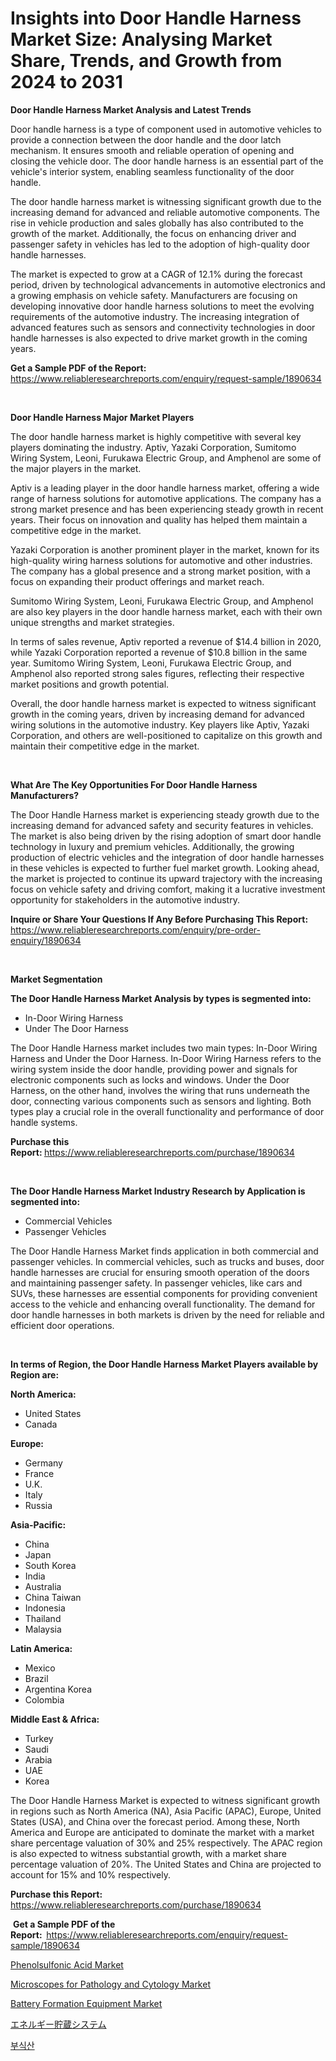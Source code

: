 <p><h1>Insights into Door Handle Harness Market Size: Analysing Market Share, Trends, and Growth from 2024 to 2031</h1></p><p><strong>Door Handle Harness Market Analysis and Latest Trends</strong></p>
<p><p>Door handle harness is a type of component used in automotive vehicles to provide a connection between the door handle and the door latch mechanism. It ensures smooth and reliable operation of opening and closing the vehicle door. The door handle harness is an essential part of the vehicle's interior system, enabling seamless functionality of the door handle.</p><p>The door handle harness market is witnessing significant growth due to the increasing demand for advanced and reliable automotive components. The rise in vehicle production and sales globally has also contributed to the growth of the market. Additionally, the focus on enhancing driver and passenger safety in vehicles has led to the adoption of high-quality door handle harnesses.</p><p>The market is expected to grow at a CAGR of 12.1% during the forecast period, driven by technological advancements in automotive electronics and a growing emphasis on vehicle safety. Manufacturers are focusing on developing innovative door handle harness solutions to meet the evolving requirements of the automotive industry. The increasing integration of advanced features such as sensors and connectivity technologies in door handle harnesses is also expected to drive market growth in the coming years.</p></p>
<p><strong>Get a Sample PDF of the Report:&nbsp;</strong> <a href="https://www.reliableresearchreports.com/enquiry/request-sample/1890634">https://www.reliableresearchreports.com/enquiry/request-sample/1890634</a></p>
<p>&nbsp;</p>
<p><strong>Door Handle Harness Major Market Players</strong></p>
<p><p>The door handle harness market is highly competitive with several key players dominating the industry. Aptiv, Yazaki Corporation, Sumitomo Wiring System, Leoni, Furukawa Electric Group, and Amphenol are some of the major players in the market.</p><p>Aptiv is a leading player in the door handle harness market, offering a wide range of harness solutions for automotive applications. The company has a strong market presence and has been experiencing steady growth in recent years. Their focus on innovation and quality has helped them maintain a competitive edge in the market.</p><p>Yazaki Corporation is another prominent player in the market, known for its high-quality wiring harness solutions for automotive and other industries. The company has a global presence and a strong market position, with a focus on expanding their product offerings and market reach.</p><p>Sumitomo Wiring System, Leoni, Furukawa Electric Group, and Amphenol are also key players in the door handle harness market, each with their own unique strengths and market strategies.</p><p>In terms of sales revenue, Aptiv reported a revenue of $14.4 billion in 2020, while Yazaki Corporation reported a revenue of $10.8 billion in the same year. Sumitomo Wiring System, Leoni, Furukawa Electric Group, and Amphenol also reported strong sales figures, reflecting their respective market positions and growth potential.</p><p>Overall, the door handle harness market is expected to witness significant growth in the coming years, driven by increasing demand for advanced wiring solutions in the automotive industry. Key players like Aptiv, Yazaki Corporation, and others are well-positioned to capitalize on this growth and maintain their competitive edge in the market.</p></p>
<p>&nbsp;</p>
<p><strong>What Are The Key Opportunities For Door Handle Harness Manufacturers?</strong></p>
<p><p>The Door Handle Harness market is experiencing steady growth due to the increasing demand for advanced safety and security features in vehicles. The market is also being driven by the rising adoption of smart door handle technology in luxury and premium vehicles. Additionally, the growing production of electric vehicles and the integration of door handle harnesses in these vehicles is expected to further fuel market growth. Looking ahead, the market is projected to continue its upward trajectory with the increasing focus on vehicle safety and driving comfort, making it a lucrative investment opportunity for stakeholders in the automotive industry.</p></p>
<p><strong>Inquire or Share Your Questions If Any Before Purchasing This Report:</strong> <a href="https://www.reliableresearchreports.com/enquiry/pre-order-enquiry/1890634">https://www.reliableresearchreports.com/enquiry/pre-order-enquiry/1890634</a></p>
<p>&nbsp;</p>
<p><strong>Market Segmentation</strong></p>
<p><strong>The Door Handle Harness Market Analysis by types is segmented into:</strong></p>
<p><ul><li>In-Door Wiring Harness</li><li>Under The Door Harness</li></ul></p>
<p><p>The Door Handle Harness market includes two main types: In-Door Wiring Harness and Under the Door Harness. In-Door Wiring Harness refers to the wiring system inside the door handle, providing power and signals for electronic components such as locks and windows. Under the Door Harness, on the other hand, involves the wiring that runs underneath the door, connecting various components such as sensors and lighting. Both types play a crucial role in the overall functionality and performance of door handle systems.</p></p>
<p><strong>Purchase this Report:&nbsp;</strong><a href="https://www.reliableresearchreports.com/purchase/1890634">https://www.reliableresearchreports.com/purchase/1890634</a></p>
<p>&nbsp;</p>
<p><strong>The Door Handle Harness Market Industry Research by Application is segmented into:</strong></p>
<p><ul><li>Commercial Vehicles</li><li>Passenger Vehicles</li></ul></p>
<p><p>The Door Handle Harness Market finds application in both commercial and passenger vehicles. In commercial vehicles, such as trucks and buses, door handle harnesses are crucial for ensuring smooth operation of the doors and maintaining passenger safety. In passenger vehicles, like cars and SUVs, these harnesses are essential components for providing convenient access to the vehicle and enhancing overall functionality. The demand for door handle harnesses in both markets is driven by the need for reliable and efficient door operations.</p></p>
<p>&nbsp;</p>
<p><strong>In terms of Region, the Door Handle Harness Market Players available by Region are:</strong></p>
<p>
    <p> <strong> North America: </strong>
        <ul>
            <li>United States</li>
            <li>Canada</li>
        </ul>
        </p> 
    <p> <strong> Europe: </strong>
        <ul>
            <li>Germany</li>
            <li>France</li>
            <li>U.K.</li>
            <li>Italy</li>
            <li>Russia</li>
        </ul>
        </p> 
    <p> <strong> Asia-Pacific: </strong>
        <ul>
            <li>China</li>
            <li>Japan</li>
            <li>South Korea</li>
            <li>India</li>
            <li>Australia</li>
            <li>China Taiwan</li>
            <li>Indonesia</li>
            <li>Thailand</li>
            <li>Malaysia</li>
        </ul>
        </p> 
    <p> <strong> Latin America: </strong>
        <ul>
            <li>Mexico</li>
            <li>Brazil</li>
            <li>Argentina Korea</li>
            <li>Colombia</li>
        </ul>
        </p> 
    <p> <strong> Middle East & Africa: </strong>
        <ul>
            <li>Turkey</li>
            <li>Saudi</li>
            <li>Arabia</li>
            <li>UAE</li>
            <li>Korea</li>
        </ul>
    </p>
    </p>
<p><p>The Door Handle Harness Market is expected to witness significant growth in regions such as North America (NA), Asia Pacific (APAC), Europe, United States (USA), and China over the forecast period. Among these, North America and Europe are anticipated to dominate the market with a market share percentage valuation of 30% and 25% respectively. The APAC region is also expected to witness substantial growth, with a market share percentage valuation of 20%. The United States and China are projected to account for 15% and 10% respectively.</p></p>
<p><strong>Purchase this Report: </strong><a href="https://www.reliableresearchreports.com/purchase/1890634">https://www.reliableresearchreports.com/purchase/1890634</a></p>
<p>&nbsp;<strong>Get a Sample PDF of the Report:&nbsp;&nbsp;</strong><a href="https://www.reliableresearchreports.com/enquiry/request-sample/1890634">https://www.reliableresearchreports.com/enquiry/request-sample/1890634</a></p>
<p><strong></strong></p>
<p><p><a href="https://skillful-vermicelli-b89.notion.site/Phenolsulfonic-Acid-Market-Research-Report-Reveals-The-Latest-Trends-And-Opportunities-of-this-Marke-1417b17242a4408bbe2422e1b0bb45d4">Phenolsulfonic Acid Market</a></p><p><a href="https://github.com/CliffMedina6/Market-Research-Report-List-4/blob/main/microscopes-for-pathology-and-cytology-market.md">Microscopes for Pathology and Cytology Market</a></p><p><a href="https://view.publitas.com/reportprime-1/battery-formation-equipment-market-size-global-industry-overview-market-segmentation-and-forecast-2024-to-2031/">Battery Formation Equipment Market</a></p><p><a href="https://medium.com/@emmittkutch2023/%E3%82%A8%E3%83%8D%E3%83%AB%E3%82%AE%E3%83%BC%E3%82%B9%E3%83%88%E3%83%AC%E3%83%BC%E3%82%B8%E3%82%B7%E3%82%B9%E3%83%86%E3%83%A0%E5%B8%82%E5%A0%B4%E3%81%AF-%E5%B8%82%E5%A0%B4%E3%82%B7%E3%82%A7%E3%82%A2-%E3%82%B5%E3%82%A4%E3%82%BA-2031%E5%B9%B4%E3%81%BE%E3%81%A7%E3%81%AE%E4%BA%88%E6%B8%AC%E3%81%AB%E7%84%A6%E7%82%B9%E3%82%92%E5%BD%93%E3%81%A6%E3%81%A6%E3%81%84%E3%81%BE%E3%81%99-46e27800d91a">エネルギー貯蔵システム</a></p><p><a href="https://medium.com/@gabrielblanda5656/%ED%9C%B4%EB%AF%B9%EC%82%B0-%EC%8B%9C%EC%9E%A5-%EC%9C%A0%ED%98%95-%EC%9D%91%EC%9A%A9-%EB%B0%8F-%EC%A7%80%EB%A6%AC%EC%97%90-%EC%9D%98%ED%95%9C-%EC%A2%85%ED%95%A9-%ED%8F%89%EA%B0%80-a50d68cd0521">부식산</a></p></p>